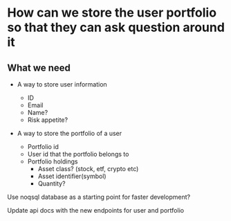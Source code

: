 # How can we store the user portfolio so that they can ask question around it

## What we need
- A way to store user information   
    - ID
    - Email
    - Name?
    - Risk appetite?

- A way to store the portfolio of a user
    - Portfolio id
    - User id that the portfolio belongs to
    - Portfolio holdings
        - Asset class? (stock, etf, crypto etc)
        - Asset identifier(symbol)
        - Quantity?


Use noqsql database as a starting point for faster development?

Update api docs with the new endpoints for user and portfolio
